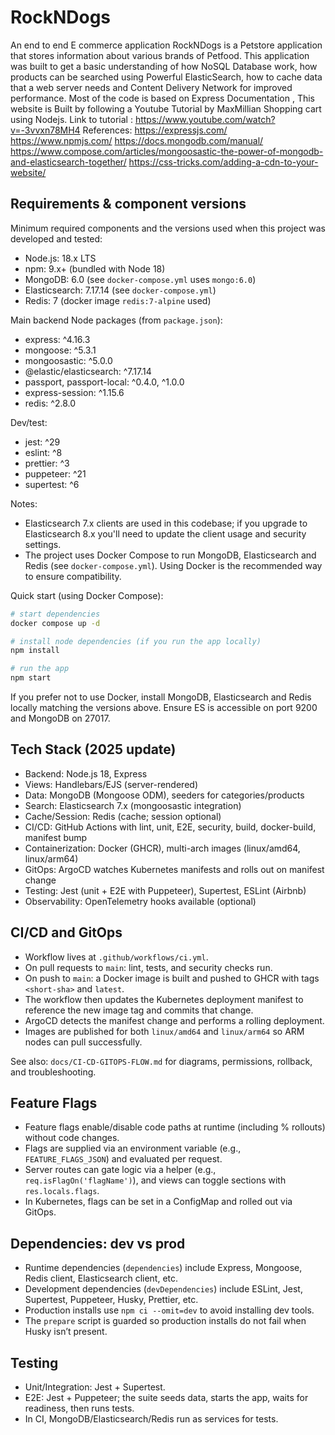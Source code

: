 # RockNDogs

An end to end E commerce application
RockNDogs is a Petstore application that stores information about various brands of Petfood. This application was built to get a basic understanding of how NoSQL Database work, how products can be searched using Powerful ElasticSearch, how to cache data that a web server needs and Content Delivery Network for improved performance.
Most of the code is based on Express Documentation , This website is Built by following a Youtube Tutorial by MaxMillian Shopping cart using Nodejs.
Link to tutorial : https://www.youtube.com/watch?v=-3vvxn78MH4
References:
https://expressjs.com/
https://www.npmjs.com/
https://docs.mongodb.com/manual/
https://www.compose.com/articles/mongoosastic-the-power-of-mongodb-and-elasticsearch-together/
https://css-tricks.com/adding-a-cdn-to-your-website/

## Requirements & component versions

Minimum required components and the versions used when this project was developed and tested:

- Node.js: 18.x LTS
- npm: 9.x+ (bundled with Node 18)
- MongoDB: 6.0 (see `docker-compose.yml` uses `mongo:6.0`)
- Elasticsearch: 7.17.14 (see `docker-compose.yml`)
- Redis: 7 (docker image `redis:7-alpine` used)

Main backend Node packages (from `package.json`):

- express: ^4.16.3
- mongoose: ^5.3.1
- mongoosastic: ^5.0.0
- @elastic/elasticsearch: ^7.17.14
- passport, passport-local: ^0.4.0, ^1.0.0
- express-session: ^1.15.6
- redis: ^2.8.0

Dev/test:

- jest: ^29
- eslint: ^8
- prettier: ^3
- puppeteer: ^21
- supertest: ^6

Notes:

- Elasticsearch 7.x clients are used in this codebase; if you upgrade to Elasticsearch 8.x you'll need to update the client usage and security settings.
- The project uses Docker Compose to run MongoDB, Elasticsearch and Redis (see `docker-compose.yml`). Using Docker is the recommended way to ensure compatibility.

Quick start (using Docker Compose):

```bash
# start dependencies
docker compose up -d

# install node dependencies (if you run the app locally)
npm install

# run the app
npm start
```

If you prefer not to use Docker, install MongoDB, Elasticsearch and Redis locally matching the versions above. Ensure ES is accessible on port 9200 and MongoDB on 27017.

## Tech Stack (2025 update)

- Backend: Node.js 18, Express
- Views: Handlebars/EJS (server-rendered)
- Data: MongoDB (Mongoose ODM), seeders for categories/products
- Search: Elasticsearch 7.x (mongoosastic integration)
- Cache/Session: Redis (cache; session optional)
- CI/CD: GitHub Actions with lint, unit, E2E, security, build, docker-build, manifest bump
- Containerization: Docker (GHCR), multi-arch images (linux/amd64, linux/arm64)
- GitOps: ArgoCD watches Kubernetes manifests and rolls out on manifest change
- Testing: Jest (unit + E2E with Puppeteer), Supertest, ESLint (Airbnb)
- Observability: OpenTelemetry hooks available (optional)

## CI/CD and GitOps

- Workflow lives at `.github/workflows/ci.yml`.
- On pull requests to `main`: lint, tests, and security checks run.
- On push to `main`: a Docker image is built and pushed to GHCR with tags `<short-sha>` and `latest`.
- The workflow then updates the Kubernetes deployment manifest to reference the new image tag and commits that change.
- ArgoCD detects the manifest change and performs a rolling deployment.
- Images are published for both `linux/amd64` and `linux/arm64` so ARM nodes can pull successfully.

See also: `docs/CI-CD-GITOPS-FLOW.md` for diagrams, permissions, rollback, and troubleshooting.

## Feature Flags

- Feature flags enable/disable code paths at runtime (including % rollouts) without code changes.
- Flags are supplied via an environment variable (e.g., `FEATURE_FLAGS_JSON`) and evaluated per request.
- Server routes can gate logic via a helper (e.g., `req.isFlagOn('flagName')`), and views can toggle sections with `res.locals.flags`.
- In Kubernetes, flags can be set in a ConfigMap and rolled out via GitOps.

## Dependencies: dev vs prod

- Runtime dependencies (`dependencies`) include Express, Mongoose, Redis client, Elasticsearch client, etc.
- Development dependencies (`devDependencies`) include ESLint, Jest, Supertest, Puppeteer, Husky, Prettier, etc.
- Production installs use `npm ci --omit=dev` to avoid installing dev tools.
- The `prepare` script is guarded so production installs do not fail when Husky isn’t present.

## Testing

- Unit/Integration: Jest + Supertest.
- E2E: Jest + Puppeteer; the suite seeds data, starts the app, waits for readiness, then runs tests.
- In CI, MongoDB/Elasticsearch/Redis run as services for tests.
